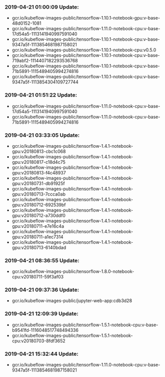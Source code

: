 ### 2019-04-21 01:00:09 Update:

- gcr.io/kubeflow-images-public/tensorflow-1.10.1-notebook-gpu:v-base-48d0152-1081
- gcr.io/kubeflow-images-public/tensorflow-1.11.0-notebook-cpu:v-base-17d54a5-1113141940997591040
- gcr.io/kubeflow-images-public/tensorflow-1.10.1-notebook-cpu:v-base-9347a5f-1113854681987158021
- gcr.io/kubeflow-images-public/tensorflow-1.10.1-notebook-cpu:v0.5.0
- gcr.io/kubeflow-images-public/tensorflow-1.10.1-notebook-cpu:v-base-719abf2-1114407182293536768
- gcr.io/kubeflow-images-public/tensorflow-1.10.1-notebook-cpu:v-base-71b5891-1115489405994274816
- gcr.io/kubeflow-images-public/tensorflow-1.10.1-notebook-cpu:v-base-9347a5f-1113854304109727744
### 2019-04-21 01:51:22 Update:

- gcr.io/kubeflow-images-public/tensorflow-1.11.0-notebook-cpu:v-base-17d54a5-1113141940997591040
- gcr.io/kubeflow-images-public/tensorflow-1.11.0-notebook-cpu:v-base-71b5891-1115489405994274816
### 2019-04-21 03:33:05 Update:

- gcr.io/kubeflow-images-public/tensorflow-1.4.1-notebook-gpu:v20180813-cbc1c068
- gcr.io/kubeflow-images-public/tensorflow-1.4.1-notebook-gpu:v20180817-c18d4c75
- gcr.io/kubeflow-images-public/tensorflow-1.4.1-notebook-gpu:v20180813-f4c48937
- gcr.io/kubeflow-images-public/tensorflow-1.4.1-notebook-gpu:v20180731-db91925f
- gcr.io/kubeflow-images-public/tensorflow-1.4.1-notebook-gpu:v20180713-7ccca0ab
- gcr.io/kubeflow-images-public/tensorflow-1.4.1-notebook-gpu:v20180712-692539bf
- gcr.io/kubeflow-images-public/tensorflow-1.4.1-notebook-gpu:v20180712-a730ddf0
- gcr.io/kubeflow-images-public/tensorflow-1.4.1-notebook-gpu:v20180711-e7e16c4a
- gcr.io/kubeflow-images-public/tensorflow-1.4.1-notebook-gpu:v20180711-a1ec7314
- gcr.io/kubeflow-images-public/tensorflow-1.4.1-notebook-gpu:v20180713-6140bdad
### 2019-04-21 08:36:55 Update:

- gcr.io/kubeflow-images-public/tensorflow-1.8.0-notebook-cpu:v20180711-59f3af03
### 2019-04-21 09:37:36 Update:

- gcr.io/kubeflow-images-public/jupyter-web-app:cdb3d28
### 2019-04-21 12:09:39 Update:

- gcr.io/kubeflow-images-public/tensorflow-1.5.1-notebook-cpu:v-base-b9541fd-1116048517748494336
- gcr.io/kubeflow-images-public/tensorflow-1.5.1-notebook-cpu:v20180703-8fdf3652
### 2019-04-21 15:32:44 Update:

- gcr.io/kubeflow-images-public/tensorflow-1.11.0-notebook-cpu:v-base-9347a5f-1113854681987158021
